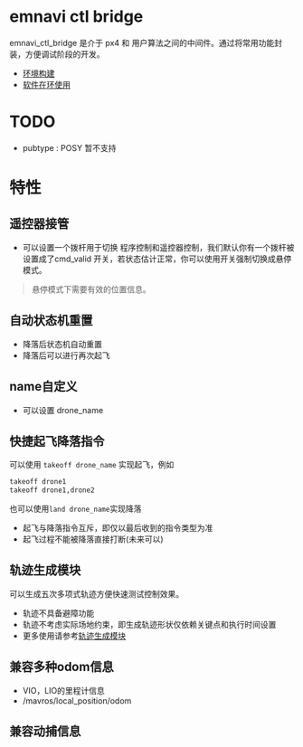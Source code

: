 # emnavi ctl bridge

emnavi_ctl_bridge 是介于 px4 和 用户算法之间的中间件。通过将常用功能封装，方便调试阶段的开发。

- [环境构建](./docs/env.md)
- [软件在环使用](./docs/Gazebo_px4.md)

# TODO
- pubtype : POSY 暂不支持

# 特性
## 遥控器接管
- 可以设置一个拨杆用于切换 程序控制和遥控器控制，我们默认你有一个拨杆被设置成了cmd_valid 开关，若状态估计正常，你可以使用开关强制切换成悬停模式。
> 悬停模式下需要有效的位置信息。
## 自动状态机重置
- 降落后状态机自动重置
- 降落后可以进行再次起飞
## name自定义
- 可以设置 drone_name
## 快捷起飞降落指令
可以使用 `takeoff drone_name` 实现起飞，例如
```bash
takeoff drone1
takeoff drone1,drone2
```
也可以使用`land drone_name`实现降落

- 起飞与降落指令互斥，即仅以最后收到的指令类型为准
- 起飞过程不能被降落直接打断(未来可以)

## 轨迹生成模块

可以生成五次多项式轨迹方便快速测试控制效果。

- 轨迹不具备避障功能
- 轨迹不考虑实际场地约束，即生成轨迹形状仅依赖关键点和执行时间设置
- 更多使用请参考[轨迹生成模块](./docs/ploy_traj.md)

## 兼容多种odom信息

- VIO，LIO的里程计信息
- /mavros/local_position/odom


## 兼容动捕信息





